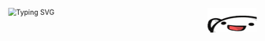<a><img width="100" height="50" align="right" src="https://github.com/prabh1601/prabh1601/blob/main/pkinghi.png?raw=true"></a>

![Typing SVG](https://readme-typing-svg.herokuapp.com?font=roboto&color=%23F7C51D&size=18&vCenter=true&height=16&lines=Hiiiiii+I'm+Prabh.;)